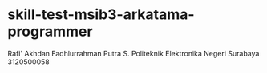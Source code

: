 # skill-test-msib3-arkatama-programmer

Rafi' Akhdan Fadhlurrahman Putra S.
Politeknik Elektronika Negeri Surabaya
3120500058
